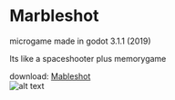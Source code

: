 # Marbleshot
microgame made in godot 3.1.1 (2019) </br>

Its like a spaceshooter plus memorygame </br>

download: [Mableshot](https://drive.google.com/file/d/18yMzXXvdkWAF5KuOhDdMiJ-6bH2j7Mnk/view?usp=sharing) </br>
![alt text](http://clerison-com.umbler.net/index_files/post1.jpg) 


